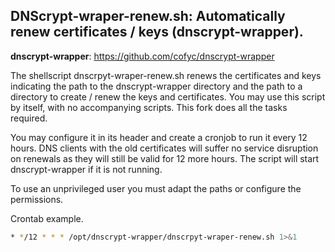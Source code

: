 ## DNScrypt-wraper-renew.sh: Automatically renew certificates / keys (dnscrypt-wrapper).


**dnscrypt-wrapper**: https://github.com/cofyc/dnscrypt-wrapper

The shellscript dnscrpyt-wraper-renew.sh renews the certificates and keys indicating the path to the dnscrypt-wrapper directory and the path to a directory to create / renew  the keys and certificates. 
You may use this script by itself, with no accompanying scripts. This fork does all the tasks required. 

You may configure it in its header and create a cronjob to run it every 12 hours. DNS clients with the old certificates will suffer no service disruption on renewals as they will still be valid for 12 more hours.
The script will start dnscrypt-wrapper if it is not running.

To use an unprivileged user you must adapt the paths or configure the permissions.

Crontab example.
```bash
* */12 * * * /opt/dnscrypt-wrapper/dnscrpyt-wraper-renew.sh 1>&1
```

